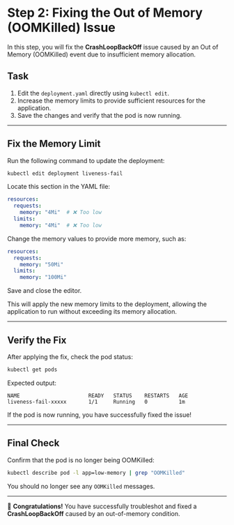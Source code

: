 # Step 2: Fixing the Out of Memory (OOMKilled) Issue

In this step, you will fix the **CrashLoopBackOff** issue caused by an Out of Memory (OOMKilled) event due to insufficient memory allocation.

## **Task**

1. Edit the `deployment.yaml` directly using `kubectl edit`.
2. Increase the memory limits to provide sufficient resources for the application.
3. Save the changes and verify that the pod is now running.

---

## **Fix the Memory Limit**

Run the following command to update the deployment:

```sh
kubectl edit deployment liveness-fail
```

Locate this section in the YAML file:

```yaml
resources:
  requests:
    memory: "4Mi"  # ❌ Too low
  limits:
    memory: "4Mi"  # ❌ Too low
```

Change the memory values to provide more memory, such as:

```yaml
resources:
  requests:
    memory: "50Mi"
  limits:
    memory: "100Mi"
```

Save and close the editor.

This will apply the new memory limits to the deployment, allowing the application to run without exceeding its memory allocation.

---

## **Verify the Fix**

After applying the fix, check the pod status:

```sh
kubectl get pods
```

Expected output:

```
NAME                      READY   STATUS    RESTARTS   AGE
liveness-fail-xxxxx       1/1     Running   0          1m
```

If the pod is now running, you have successfully fixed the issue!

---

## **Final Check**

Confirm that the pod is no longer being OOMKilled:

```sh
kubectl describe pod -l app=low-memory | grep "OOMKilled"
```

You should no longer see any `OOMKilled` messages.

---

🎉 **Congratulations!** You have successfully troubleshot and fixed a **CrashLoopBackOff** caused by an out-of-memory condition.


